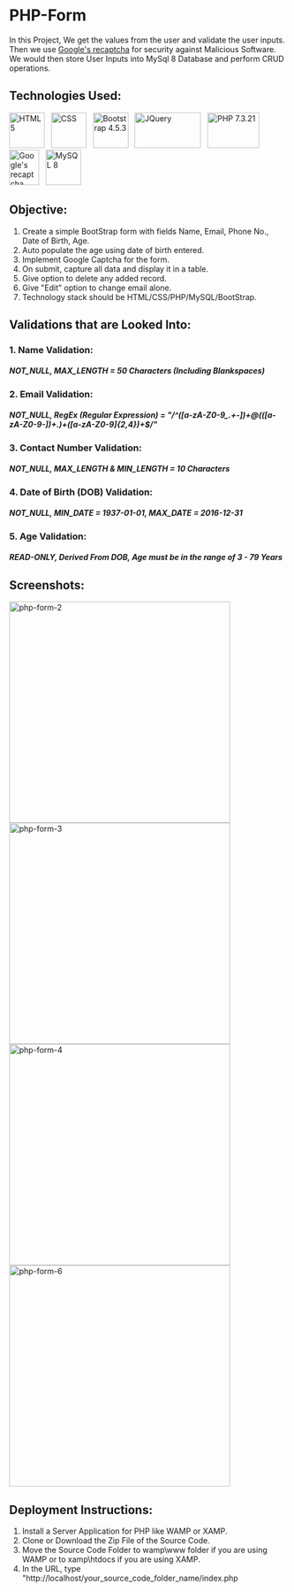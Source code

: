 # PHP-Form

In this Project, We get the values from the user and validate the user inputs. Then we use <a href="https://www.google.com/recaptcha/about/">Google's recaptcha</a> for security against Malicious Software. We would then store User Inputs into MySql 8 Database and perform CRUD operations.

## Technologies Used:

<a href="https://www.w3schools.com/html/" target="_blank"><img title="HTML 5" height="64" width="64" src="https://cdn.svgporn.com/logos/html-5.svg" /></a>&nbsp;&nbsp;&nbsp;<a href="https://www.w3schools.com/css/" target="_blank"><img title="CSS" height="64" width="64" src="https://cdn.svgporn.com/logos/css-3.svg" /></a>&nbsp;&nbsp;&nbsp;<a href="https://getbootstrap.com/" target="_blank"><img title="Bootstrap 4.5.3" height="64" width="64" src="https://cdn.svgporn.com/logos/bootstrap.svg" /></a>&nbsp;&nbsp;&nbsp;<a href="https://jquery.com/" target="_blank"><img title="JQuery" height="64" width="120" src="https://cdn.svgporn.com/logos/jquery.svg" /></a>&nbsp;&nbsp;&nbsp;<a href="https://www.php.net/" target="_blank"><img title="PHP 7.3.21" height="64" width="94" src="https://cdn.svgporn.com/logos/php.svg" /></a>&nbsp;&nbsp;&nbsp;<a href="https://www.google.com/recaptcha/about/" target="_blank"><img title="Google's recaptcha" height="64" width="54" src="https://cdn.svgporn.com/logos/google-developers-icon.svg" /></a>&nbsp;&nbsp;&nbsp;<a href="https://www.mysql.com/" target="_blank"><img title="MySQL 8" height="64" width="64" src="https://cdn.svgporn.com/logos/mysql.svg" /></a>

## Objective:

1. Create a simple BootStrap form with fields Name, Email, Phone No., Date of Birth, Age.
2. Auto populate the age using date of birth entered.
3. Implement Google Captcha for the form.
4. On submit, capture all data and display it in a table.
5. Give option to delete any added record.
6. Give "Edit" option to change email alone.
7. Technology stack should be HTML/CSS/PHP/MySQL/BootStrap.

## Validations that are Looked Into:

### 1. Name Validation:
 ##### NOT_NULL, MAX_LENGTH = 50 Characters (Including Blankspaces)
 
### 2. Email Validation:
 ##### NOT_NULL, RegEx (Regular Expression) = "/^([a-zA-Z0-9_.+-])+\@(([a-zA-Z0-9-])+\.)+([a-zA-Z0-9]{2,4})+$/"
 
### 3. Contact Number Validation:
 ##### NOT_NULL, MAX_LENGTH & MIN_LENGTH = 10 Characters 
 
### 4. Date of Birth (DOB) Validation:
 ##### NOT_NULL, MIN_DATE = 1937-01-01, MAX_DATE = 2016-12-31
 
### 5. Age Validation:
 ##### READ-ONLY, Derived From DOB, Age must be in the range of 3 - 79 Years

## Screenshots:

<img width="400" alt="php-form-2" src="https://user-images.githubusercontent.com/66553883/99062325-da3c3d80-25c8-11eb-8aca-3e56acfba3b2.png">

<img width="400" alt="php-form-3" src="https://user-images.githubusercontent.com/66553883/99062683-5afb3980-25c9-11eb-9877-a11236576c63.png">

<img width="400" alt="php-form-4" src="https://user-images.githubusercontent.com/66553883/99063182-1b811d00-25ca-11eb-83a3-be01f4fd504f.png">

<img width="400" alt="php-form-6" src="https://user-images.githubusercontent.com/66553883/99140312-c0e9ce80-2666-11eb-9375-58ce0b4761a1.png">

## Deployment Instructions:

1. Install a Server Application for PHP like WAMP or XAMP.
2. Clone or Download the Zip File of the Source Code.
3. Move the Source Code Folder to wamp\www folder if you are using WAMP or to xamp\htdocs if you are using XAMP.
4. In the URL, type "http://localhost/your_source_code_folder_name/index.php
